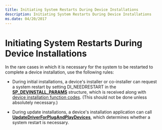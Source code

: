 ```yaml
---
title: Initiating System Restarts During Device Installations
description: Initiating System Restarts During Device Installations
ms.date: 04/20/2017
---
```


# Initiating System Restarts During Device Installations


In the rare cases in which it is necessary for the system to be restarted to complete a device installation, use the following rules:

-   During initial installations, a device's installer or co-installer can request a system restart by setting DI_NEEDRESTART in the [**SP_DEVINSTALL_PARAMS**](/windows/win32/api/setupapi/ns-setupapi-sp_devinstall_params_a) structure, which is received along with [device installation function codes](/previous-versions/ff541307(v=vs.85)). (This should not be done unless absolutely necessary.)

-   During update installations, a device's installation application can call [**UpdateDriverForPlugAndPlayDevices**](/windows/win32/api/newdev/nf-newdev-updatedriverforplugandplaydevicesa), which determines whether a system restart is necessary.

 

